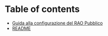 # Table of contents

* [Guida alla configurazione del RAO Pubblico](README.md)
* [README](<README (1).md>)
